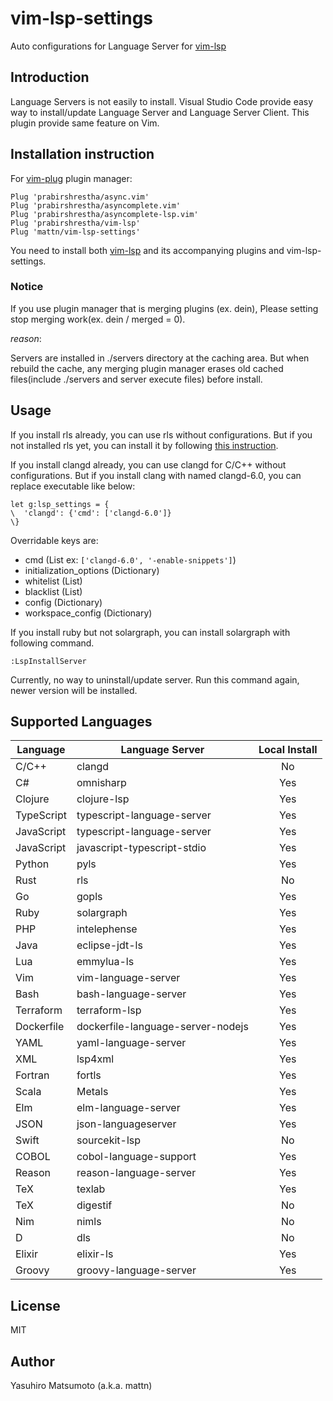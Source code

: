 # vim-lsp-settings

Auto configurations for Language Server for [vim-lsp](https://github.com/prabirshrestha/vim-lsp)

## Introduction

Language Servers is not easily to install. Visual Studio Code provide easy way to install/update Language Server and Language Server Client. This plugin provide same feature on Vim.

## Installation instruction

For [vim-plug](https://github.com/junegunn/vim-plug) plugin manager:

```viml
Plug 'prabirshrestha/async.vim'
Plug 'prabirshrestha/asyncomplete.vim'
Plug 'prabirshrestha/asyncomplete-lsp.vim'
Plug 'prabirshrestha/vim-lsp'
Plug 'mattn/vim-lsp-settings'
```

You need to install both [vim-lsp](https://github.com/prabirshrestha/vim-lsp) and its accompanying plugins and vim-lsp-settings.

### Notice

If you use plugin manager that is merging  plugins (ex. dein), Please setting stop merging work(ex. dein / merged = 0).

_reason_:

Servers are installed in ./servers directory at the caching area.
But when rebuild the cache, any merging plugin manager erases old cached files(include ./servers and server execute files) before install.

## Usage

If you install rls already, you can use rls without configurations. But if you not installed rls yet, you can install it by following [this instruction](https://github.com/rust-lang/rls#setup).

If you install clangd already, you can use clangd for C/C++ without configurations. But if you install clang with named clangd-6.0, you can replace executable like below:

```vim
let g:lsp_settings = {
\  'clangd': {'cmd': ['clangd-6.0']}
\}
```

Overridable keys are:

* cmd (List ex: `['clangd-6.0', '-enable-snippets']`)
* initialization_options (Dictionary)
* whitelist (List)
* blacklist (List)
* config (Dictionary)
* workspace_config (Dictionary)

If you install ruby but not solargraph, you can install solargraph with following command.

```
:LspInstallServer
```

Currently, no way to uninstall/update server. Run this command again, newer version will be installed.

## Supported Languages

| Language   | Language Server                                        | Local Install |
|------------|--------------------------------------------------------|:-------------:|
| C/C++      | clangd                                                 | No            |
| C#         | omnisharp                                              | Yes           |
| Clojure    | clojure-lsp                                            | Yes           |
| TypeScript | typescript-language-server                             | Yes           |
| JavaScript | typescript-language-server                             | Yes           |
| JavaScript | javascript-typescript-stdio                            | Yes           |
| Python     | pyls                                                   | Yes           |
| Rust       | rls                                                    | No            |
| Go         | gopls                                                  | Yes           |
| Ruby       | solargraph                                             | Yes           |
| PHP        | intelephense                                           | Yes           |
| Java       | eclipse-jdt-ls                                         | Yes           |
| Lua        | emmylua-ls                                             | Yes           |
| Vim        | vim-language-server                                    | Yes           |
| Bash       | bash-language-server                                   | Yes           |
| Terraform  | terraform-lsp                                          | Yes           |
| Dockerfile | dockerfile-language-server-nodejs                      | Yes           |
| YAML       | yaml-language-server                                   | Yes           |
| XML        | lsp4xml                                                | Yes           |
| Fortran    | fortls                                                 | Yes           |
| Scala      | Metals                                                 | Yes           |
| Elm        | elm-language-server                                    | Yes           |
| JSON       | json-languageserver                                    | Yes           |
| Swift      | sourcekit-lsp                                          | No            |
| COBOL      | cobol-language-support                                 | Yes           |
| Reason     | reason-language-server                                 | Yes           |
| TeX        | texlab                                                 | Yes           |
| TeX        | digestif                                               | No            |
| Nim        | nimls                                                  | No            |
| D          | dls                                                    | No            |
| Elixir     | elixir-ls                                              | Yes           |
| Groovy     | groovy-language-server                                 | Yes           |

## License

MIT

## Author

Yasuhiro Matsumoto (a.k.a. mattn)
